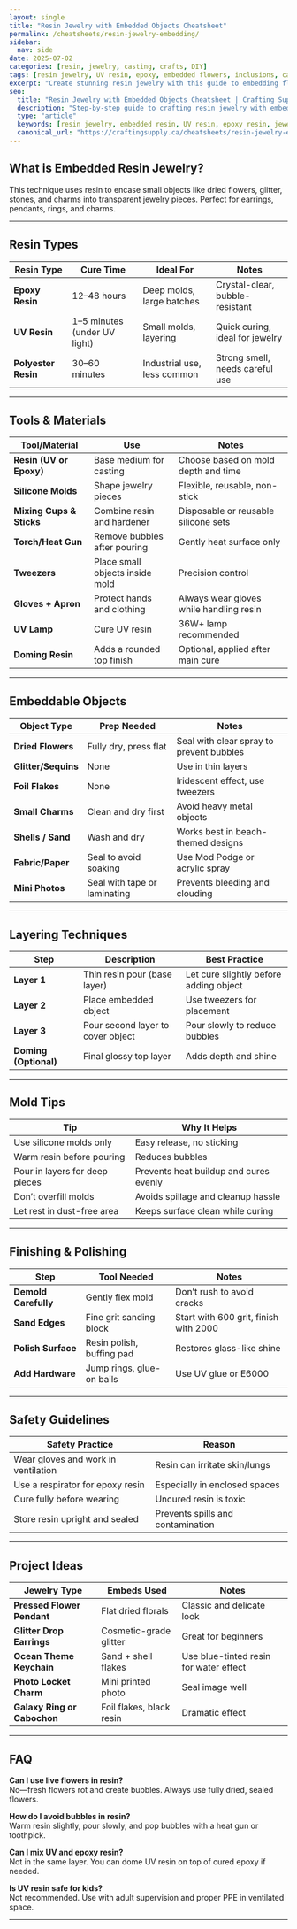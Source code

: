 ```yaml
---
layout: single
title: "Resin Jewelry with Embedded Objects Cheatsheet"
permalink: /cheatsheets/resin-jewelry-embedding/
sidebar:
  nav: side
date: 2025-07-02
categories: [resin, jewelry, casting, crafts, DIY]
tags: [resin jewelry, UV resin, epoxy, embedded flowers, inclusions, casting, molds, cheatsheet]
excerpt: "Create stunning resin jewelry with this guide to embedding flowers, glitter, stones, and keepsakes—includes resin types, molds, layering tips, and curing advice."
seo:
  title: "Resin Jewelry with Embedded Objects Cheatsheet | Crafting Supply Hub"
  description: "Step-by-step guide to crafting resin jewelry with embedded flowers, charms, and glitter—resin types, mold tips, layering, and curing explained."
  type: "article"
  keywords: [resin jewelry, embedded resin, UV resin, epoxy resin, jewelry making, DIY resin crafts]
  canonical_url: "https://craftingsupply.ca/cheatsheets/resin-jewelry-embedding/"
---
```


## What is Embedded Resin Jewelry?

This technique uses resin to encase small objects like dried flowers, glitter, stones, and charms into transparent jewelry pieces. Perfect for earrings, pendants, rings, and charms.

---

## Resin Types

| Resin Type      | Cure Time       | Ideal For                    | Notes                              |
|------------------|------------------|------------------------------|-------------------------------------|
| **Epoxy Resin**  | 12–48 hours      | Deep molds, large batches    | Crystal-clear, bubble-resistant     |
| **UV Resin**     | 1–5 minutes (under UV light) | Small molds, layering     | Quick curing, ideal for jewelry     |
| **Polyester Resin** | 30–60 minutes | Industrial use, less common | Strong smell, needs careful use     |

---

## Tools & Materials

| Tool/Material        | Use                                        | Notes                                 |
|----------------------|--------------------------------------------|----------------------------------------|
| **Resin (UV or Epoxy)** | Base medium for casting                | Choose based on mold depth and time    |
| **Silicone Molds**   | Shape jewelry pieces                      | Flexible, reusable, non-stick          |
| **Mixing Cups & Sticks** | Combine resin and hardener            | Disposable or reusable silicone sets   |
| **Torch/Heat Gun**   | Remove bubbles after pouring              | Gently heat surface only               |
| **Tweezers**         | Place small objects inside mold           | Precision control                      |
| **Gloves + Apron**   | Protect hands and clothing                | Always wear gloves while handling resin|
| **UV Lamp**          | Cure UV resin                             | 36W+ lamp recommended                  |
| **Doming Resin**     | Adds a rounded top finish                 | Optional, applied after main cure      |

---

## Embeddable Objects

| Object Type       | Prep Needed            | Notes                                 |
|-------------------|------------------------|----------------------------------------|
| **Dried Flowers** | Fully dry, press flat  | Seal with clear spray to prevent bubbles |
| **Glitter/Sequins** | None                | Use in thin layers                     |
| **Foil Flakes**   | None                   | Iridescent effect, use tweezers        |
| **Small Charms**  | Clean and dry first    | Avoid heavy metal objects              |
| **Shells / Sand** | Wash and dry           | Works best in beach-themed designs     |
| **Fabric/Paper**  | Seal to avoid soaking  | Use Mod Podge or acrylic spray         |
| **Mini Photos**   | Seal with tape or laminating | Prevents bleeding and clouding   |

---

## Layering Techniques

| Step         | Description                             | Best Practice                          |
|--------------|------------------------------------------|----------------------------------------|
| **Layer 1**  | Thin resin pour (base layer)             | Let cure slightly before adding object |
| **Layer 2**  | Place embedded object                    | Use tweezers for placement             |
| **Layer 3**  | Pour second layer to cover object        | Pour slowly to reduce bubbles          |
| **Doming (Optional)** | Final glossy top layer         | Adds depth and shine                   |

---

## Mold Tips

| Tip                                   | Why It Helps                              |
|---------------------------------------|--------------------------------------------|
| Use silicone molds only               | Easy release, no sticking                  |
| Warm resin before pouring             | Reduces bubbles                           |
| Pour in layers for deep pieces        | Prevents heat buildup and cures evenly     |
| Don’t overfill molds                  | Avoids spillage and cleanup hassle         |
| Let rest in dust-free area            | Keeps surface clean while curing           |

---

## Finishing & Polishing

| Step                | Tool Needed            | Notes                                |
|---------------------|------------------------|--------------------------------------|
| **Demold Carefully**| Gently flex mold       | Don’t rush to avoid cracks           |
| **Sand Edges**      | Fine grit sanding block| Start with 600 grit, finish with 2000|
| **Polish Surface**  | Resin polish, buffing pad| Restores glass-like shine          |
| **Add Hardware**    | Jump rings, glue-on bails| Use UV glue or E6000               |

---

## Safety Guidelines

| Safety Practice               | Reason                              |
|-------------------------------|--------------------------------------|
| Wear gloves and work in ventilation | Resin can irritate skin/lungs     |
| Use a respirator for epoxy resin    | Especially in enclosed spaces      |
| Cure fully before wearing           | Uncured resin is toxic             |
| Store resin upright and sealed      | Prevents spills and contamination  |

---

## Project Ideas

| Jewelry Type        | Embeds Used             | Notes                                 |
|---------------------|--------------------------|----------------------------------------|
| **Pressed Flower Pendant** | Flat dried florals     | Classic and delicate look              |
| **Glitter Drop Earrings**  | Cosmetic-grade glitter | Great for beginners                    |
| **Ocean Theme Keychain**   | Sand + shell flakes    | Use blue-tinted resin for water effect |
| **Photo Locket Charm**     | Mini printed photo     | Seal image well                        |
| **Galaxy Ring or Cabochon**| Foil flakes, black resin| Dramatic effect                        |

---

## FAQ

**Can I use live flowers in resin?**  
No—fresh flowers rot and create bubbles. Always use fully dried, sealed flowers.

**How do I avoid bubbles in resin?**  
Warm resin slightly, pour slowly, and pop bubbles with a heat gun or toothpick.

**Can I mix UV and epoxy resin?**  
Not in the same layer. You can dome UV resin on top of cured epoxy if needed.

**Is UV resin safe for kids?**  
Not recommended. Use with adult supervision and proper PPE in ventilated space.

---
